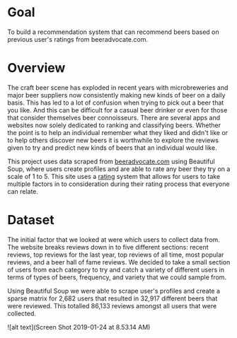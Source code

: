 # Goal
To build a recommendation system that can recommend beers based on previous user's ratings from beeradvocate.com.

# Overview
The craft beer scene has exploded in recent years with microbreweries and major beer suppliers now consistently making 
new kinds of beer on a daily basis. This has led to a lot of confusion when trying to pick out a beer that you like. And
this can be difficult for a casual beer drinker or even for those that consider themselves beer connoisseurs. There are
several apps and websites now solely dedicated to ranking and classifying beers. Whether the point is to help an individual
remember what they liked and didn't like or to help others discover new beers it is worthwhile to explore the reviews given
to try and predict new kinds of beers that an individual would like.

This project uses data scraped from [beeradvocate.com](https://www.beeradvocate.com/) using Beautiful Soup, where users
create profiles and are able to rate any beer they try on a scale of 1 to 5. This site uses a [rating](https://www.beeradvocate.com/community/threads/how-to-review-a-beer.241156/)
system that allows for users to take multiple factors in to consideration during their rating process that everyone can
relate.

# Dataset
The initial factor that we looked at were which users to collect data from. The website breaks reviews down in to five different
sections: recent reviews, top reviews for the last year, top reviews of all time, most popular reviews, and a beer hall of 
fame reviews. We decided to take a small section of users from each category to try and catch a variety of different users
in terms of types of beers, frequency, and variety that we could sample from.

Using Beautiful Soup we were able to scrape user's profiles and create a sparse matrix for 2,682 users that resulted in 32,917
different beers that were reviewed. This totalled 86,133 reviews amongst all users that were collected.

![alt text](Screen Shot 2019-01-24 at 8.53.14 AM)
